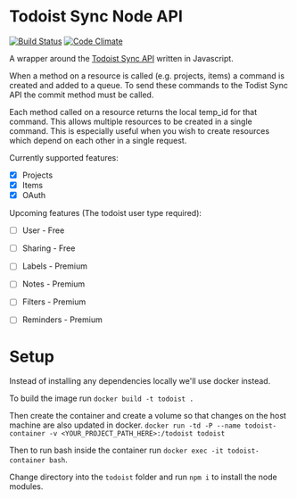 # Todoist Sync Node API
[![Build Status](https://travis-ci.org/alexdunne/todoist-sync-node-api.svg?branch=master)](https://travis-ci.org/alexdunne/todoist-sync-node-api)
[![Code Climate](https://codeclimate.com/github/alexdunne/todoist-sync-node-api/badges/gpa.svg)](https://codeclimate.com/github/alexdunne/todoist-sync-node-api)

A wrapper around the [Todoist Sync API](https://developer.todoist.com/?shell#api-overview) written in Javascript.

When a method on a resource is called (e.g. projects, items) a command is created and added to a queue. To send these commands to the Todist Sync API the commit method must be called.

Each method called on a resource returns the local temp_id for that command. This allows multiple resources to be created in a single command. This is especially useful when you wish to create resources which depend on each other in a single request.

Currently supported features:
- [x] Projects
- [x] Items
- [x] OAuth

Upcoming features (The todoist user type required):
- [ ] User - Free
- [ ] Sharing - Free
- [ ] Labels - Premium
- [ ] Notes - Premium
- [ ] Filters - Premium
- [ ] Reminders - Premium


# Setup
Instead of installing any dependencies locally we'll use docker instead.

To build the image run `docker build -t todoist .`

Then create the container and create a volume so that changes on the host machine are also updated in docker.
`docker run -td -P --name todoist-container -v <YOUR_PROJECT_PATH_HERE>:/todoist todoist`

Then to run bash inside the container run `docker exec -it todoist-container bash`.

Change directory into the `todoist` folder and run `npm i` to install the node modules.
